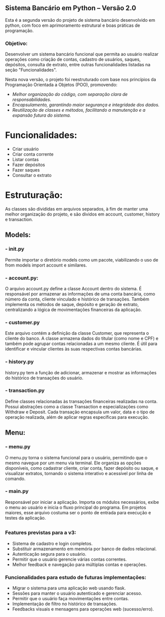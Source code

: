 ## Sistema Bancário em Python – Versão 2.0

Esta é a segunda versão do projeto de sistema bancário desenvolvido em python, com foco em aprimoramento estrutural e boas práticas de programação.

### **Objetivo:**

Desenvolver um sistema bancário funcional que permita ao usuário realizar operações como criação de contas, cadastro de usuários, saques, depósitos, consulta de extrato, entre outras funcionalidades listadas na seção "Funcionalidades".

Nesta nova versão, o projeto foi reestruturado com base nos princípios da Programação Orientada a Objetos (POO), promovendo:
- _Melhor organização do código, com separação clara de responsabilidades._
- _Encapsulamento, garantindo maior segurança e integridade dos dados._
- _Reutilização de classes e métodos, facilitando a manutenção e a expansão futura do sistema._

# Funcionalidades:

- Criar usuário
- Criar conta corrente
- Listar contas
- Fazer depósitos
- Fazer saques
- Consultar o extrato

# Estruturação:

As classes são divididas em arquivos separados, à fim de manter uma melhor organização do projeto, e são dividos em account, customer, history e transaction.

## Models:

### - init.py
Permite importar o diretório models como um pacote, viabilizando o uso de from models import account e similares.

### - account.py:
O arquivo account.py define a classe Account dentro do sistema. É responsável por armazenar as informações de uma conta bancária, como número da conta, cliente vinculado e histórico de transações. Também implementa os métodos de saque, depósito e geração de extrato, centralizando a lógica de movimentações financeiras da aplicação.

### - customer.py
Este arquivo contém a definição da classe Customer, que representa o cliente do banco. A classe armazena dados do titular (como nome e CPF) e também pode agrupar contas relacionadas a um mesmo cliente. É útil para identificar e vincular clientes às suas respectivas contas bancárias.

### - history.py
history.py tem a função de adicionar, armazenar e mostrar as informações do histórico de transações do usuário.

### - transaction.py
Define classes relacionadas às transações financeiras realizadas na conta. Possui abstrações como a classe Transaction e especializações como Withdraw e Deposit. Cada transação encapsula um valor, data e o tipo de operação realizada, além de aplicar regras específicas para execução.

## Menu:
### - menu.py
O menu.py torna o sistema funcional para o usuário, permitindo que o mesmo navegue por um menu via terminal. Ele organiza as opções disponíveis, como cadastrar cliente, criar conta, fazer depósito ou saque, e visualizar extratos, tornando o sistema interativo e acessível por linha de comando.

### - main.py
Responsável por iniciar a aplicação. Importa os módulos necessários, exibe o menu ao usuário e inicia o fluxo principal do programa. Em projetos maiores, esse arquivo costuma ser o ponto de entrada para execução e testes da aplicação.

##

### Features previstas para a v3:
- Sistema de cadastro e login completos.
- Substituir armazenamento em memória por banco de dados relacional.
- Autenticação segura para o usuário.
- Permitir que o usuário gerencie várias contas correntes.
- Melhor feedback e navegação para múltiplas contas e operações.

### Funcionalidades para estudo de futuras implementações:
- Migrar o sistema para uma aplicação web usando flask.
- Sessões para manter o usuário autenticado e gerenciar acesso.
- Permitir que o usuário faça movimentações entre contas.
- Implementação de filtro no histórico de transações.
- Feedbacks visuais e mensagens para operações web (sucesso/erro).

